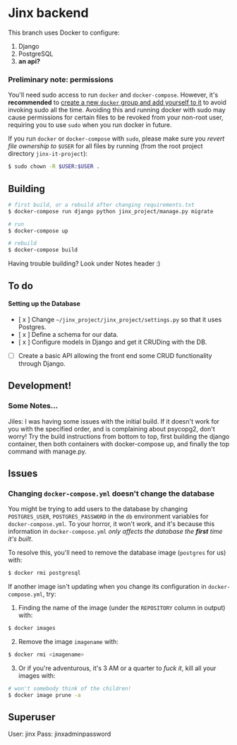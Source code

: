 # Jinx backend

This branch uses Docker to configure:
1. Django
1. PostgreSQL
1. **an api?**

### Preliminary note: permissions

You'll need sudo access to run `docker` and `docker-compose`. However, it's **recommended** to [create a new `docker` group and add yourself to it](https://docs.docker.com/engine/install/linux-postinstall/) to avoid invoking sudo all the time. Avoiding this and running docker with sudo may cause permissions for certain files to be revoked from your non-root user, requiring you to use `sudo` when you run docker in future.

If you run `docker` or `docker-compose` with `sudo`, please make sure you *revert file ownership to* `$USER` for all files by running (from the root project directory `jinx-it-project`):

```bash
$ sudo chown -R $USER:$USER .
```

## Building

```bash
# first build, or a rebuild after changing requirements.txt
$ docker-compose run django python jinx_project/manage.py migrate

# run
$ docker-compose up

# rebuild
$ docker-compose build
```

Having trouble building? Look under Notes header :)

## To do

#### Setting up the Database
- [ x ] Change `~/jinx_project/jinx_project/settings.py` so that it uses Postgres.
- [ x ] Define a schema for our data.
- [ x ] Configure models in Django and get it CRUDing with the DB.
- [  ] Create a basic API allowing the front end some CRUD functionality through Django.

## Development!

### Some Notes...

Jiles: I was having some issues with the initial build. If it doesn't work for you with the specified order, and is complaining about psycopg2, don't worry! Try the build instructions from bottom to top, first building the django container, then both containers with docker-compose up, and finally the top command with manage.py.

## Issues

### Changing `docker-compose.yml` doesn't change the database

You might be trying to add users to the database by changing `POSTGRES_USER`, `POSTGRES_PASSWORD` in the `db` environment variables for `docker-compose.yml`. To your horror, it won't work, and it's because this information in `docker-compose.yml` *only affects the database the **first** time it's built*.

To resolve this, you'll need to remove the database image (`postgres` for us) with:

```bash
$ docker rmi postgresql
```

If another image isn't updating when you change its configuration in `docker-compose.yml`, try:
1. Finding the name of the image (under the `REPOSITORY` column in output) with:

```bash
$ docker images
```

2. Remove the image `imagename` with:

```bash
$ docker rmi <imagename>
```

3. Or if you're adventurous, it's 3 AM or a quarter to *fuck it*, kill all your images with:

```bash
# won't somebody think of the children!
$ docker image prune -a
```

## Superuser

User: jinx
Pass: jinxadminpassword
